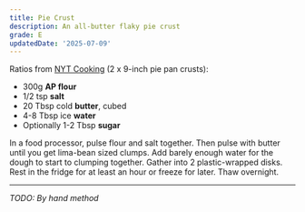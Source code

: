 ```yaml
---
title: Pie Crust
description: An all-butter flaky pie crust
grade: E
updatedDate: '2025-07-09'
---
```

Ratios from [NYT Cooking](https://cooking.nytimes.com/recipes/448-pie-crust) (2 x 9-inch pie pan crusts):

- 300g **AP flour**
- 1/2 tsp **salt**
- 20 Tbsp cold **butter**, cubed
- 4-8 Tbsp ice **water**
- Optionally 1-2 Tbsp **sugar**

In a food processor, pulse flour and salt together. Then pulse with butter until you get lima-bean sized clumps. Add barely enough water for the dough to start to clumping together. Gather into 2 plastic-wrapped disks.
Rest in the fridge for at least an hour or freeze for later. Thaw overnight.

--- 

*TODO: By hand method*